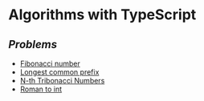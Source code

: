 # Algorithms with TypeScript

## _Problems_

- [Fibonacci number](https://github.com/davydsonsantana/algorithms-ts/tree/master/src/problems/fibonacci-number)
- [Longest common prefix](https://github.com/davydsonsantana/algorithms-ts/tree/master/src/problems/longest-common-prefix)
- [N-th Tribonacci Numbers](https://github.com/davydsonsantana/algorithms-ts/tree/master/src/problems/n-th-tribonacci-number)
- [Roman to int](https://github.com/davydsonsantana/algorithms-ts/tree/master/src/problems)
